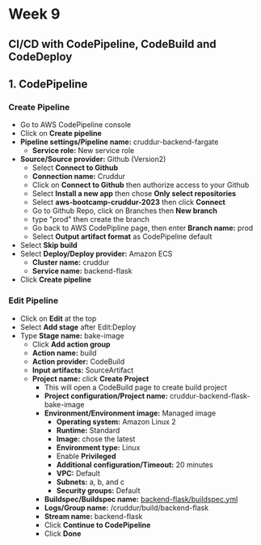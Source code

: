 # Week 9 

## CI/CD with CodePipeline, CodeBuild and CodeDeploy


## 1. CodePipeline 

### Create Pipeline

- Go to AWS CodePipeline console
- Click on **Create pipeline**
- **Pipeline settings/Pipeline name:** cruddur-backend-fargate
  - **Service role:** New service role
- **Source/Source provider:** Github (Version2)
  - Select **Connect to Github**
  - **Connection name:** Cruddur
  - Click on **Connect to Github** then authorize access to your Github
  - Select **Install a new app** then chose **Only select repositories**
  - Select **aws-bootcamp-cruddur-2023** then click **Connect**
  - Go to Github Repo, click on Branches then **New branch**
  - type "prod" then create the branch
  - Go back to AWS CodePipline page, then enter **Branch name:** prod
  - Select **Output artifact format** as CodePipeline default
- Select **Skip build**
- Select **Deploy/Deploy provider:** Amazon ECS
  - **Cluster name:** cruddur
  - **Service name:** backend-flask
- Click **Create pipeline**


### Edit Pipeline

- Click on **Edit** at the top
- Select **Add stage** after Edit:Deploy
- Type **Stage name:** bake-image
  - Click **Add action group**
  - **Action name:** build
  - **Action provider:** CodeBuild 
  - **Input artifacts:** SourceArtifact
  - **Project name:** click **Create Project**
    - This will open a CodeBuild page to create build project
    - **Project configuration/Project name:** cruddur-backend-flask-bake-image
    - **Environment/Environment image:** Managed image
      - **Operating system:** Amazon Linux 2
      - **Runtime:** Standard 
      - **Image:** chose the latest 
      - **Environment type:** Linux
      - Enable **Privileged** 
      - **Additional configuration/Timeout:** 20 minutes
      - **VPC:** Default
      - **Subnets:** a, b, and c
      - **Security groups:** Default
    - **Buildspec/Buildspec name:** [backend-flask/buildspec.yml](https://github.com/astroveny/aws-bootcamp-cruddur-2023/blob/095945593f55d6a40b9fcf28a11fea92ebd1e08d/backend-flask/buildspec.yml)
    - **Logs/Group name:** /cruddur/build/backend-flask
    - **Stream name:** backend-flask
    - Click **Continue to CodePipeline**
    - Click **Done**
